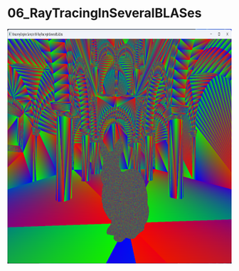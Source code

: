 
# 06_RayTracingInSeveralBLASes

<p align="center">
  <img width="960" height="526" src="../../Media/SamplesPictures/06_RayTracingInSeveralBLASes.png">
</p>
